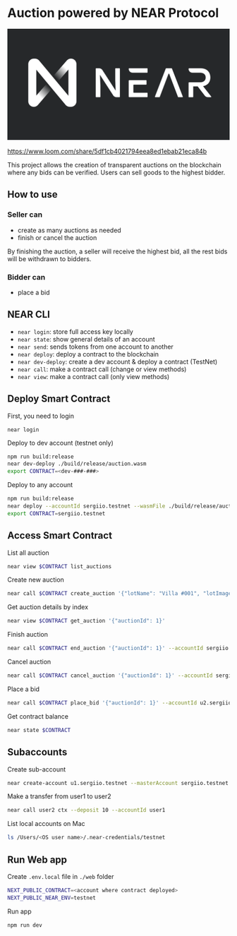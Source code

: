 # Auction powered by NEAR Protocol

![](images/near-logo.png)

https://www.loom.com/share/5df1cb4021794eea8ed1ebab21eca84b

This project allows the creation of transparent auctions on the blockchain where any bids can be verified. Users can sell goods to the highest bidder.

## How to use

### Seller can

- create as many auctions as needed
- finish or cancel the auction

By finishing the auction, a seller will receive the highest bid, all the rest bids will be withdrawn to bidders.

### Bidder can

- place a bid

## NEAR CLI

- `near login`: store full access key locally
- `near state`: show general details of an account
- `near send`: sends tokens from one account to another
- `near deploy`: deploy a contract to the blockchain
- `near dev-deploy`: create a dev account & deploy a contract (TestNet)
- `near call`: make a contract call (change or view methods)
- `near view`: make a contract call (only view methods)

## Deploy Smart Contract

First, you need to login

```
near login
```

Deploy to dev account (testnet only)

```sh
npm run build:release
near dev-deploy ./build/release/auction.wasm
export CONTRACT=<dev-###-###>
```

Deploy to any account

```sh
npm run build:release
near deploy --accountId sergiio.testnet --wasmFile ./build/release/auction.wasm
export CONTRACT=sergiio.testnet
```

## Access Smart Contract

List all auction

```sh
near view $CONTRACT list_auctions
```

Create new auction

```sh
near call $CONTRACT create_auction '{"lotName": "Villa #001", "lotImageUrl": "https://images.unsplash.com/photo-1512917774080-9991f1c4c750"}' --accountId sergiio.testnet
```

Get auction details by index

```sh
near view $CONTRACT get_auction '{"auctionId": 1}'
```

Finish auction

```sh
near call $CONTRACT end_auction '{"auctionId": 1}' --accountId sergiio.testnet --gas=300000000000000
```

Cancel auction

```sh
near call $CONTRACT cancel_auction '{"auctionId": 1}' --accountId sergiio.testnet
```

Place a bid

```sh
near call $CONTRACT place_bid '{"auctionId": 1}' --accountId u2.sergiio.testnet --deposit 0.011
```

Get contract balance

```sh
near state $CONTRACT
```

## Subaccounts

Create sub-account

```sh
near create-account u1.sergiio.testnet --masterAccount sergiio.testnet --initialBalance 30
```

Make a transfer from user1 to user2

```sh
near call user2 ctx --deposit 10 --accountId user1
```

List local accounts on Mac

```sh
ls /Users/<OS user name>/.near-credentials/testnet
```

## Run Web app

Create `.env.local` file in `./web` folder

```sh
NEXT_PUBLIC_CONTRACT=<account where contract deployed>
NEXT_PUBLIC_NEAR_ENV=testnet
```

Run app

```sh
npm run dev
```
